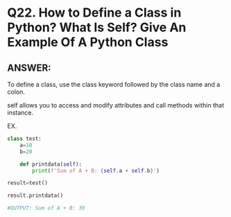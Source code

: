 # Q22. How to Define a Class in Python? What Is Self? Give An Example Of A Python Class

## ANSWER:

To define a class, use the class keyword followed by the class name and a colon.

self allows you to access and modify attributes and call methods within that instance.

EX.

```python
class test:
    a=10
    b=20

    def printdata(self):
        print(f'Sum of A + B: {self.a + self.b}')

result=test()

result.printdata()

#OUTPUT: Sum of A + B: 30
```
